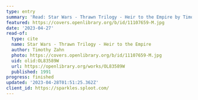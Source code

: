 ```yaml
---
type: entry
summary: 'Read: Star Wars - Thrawn Trilogy - Heir to the Empire by Timothy Zahn'
featured: https://covers.openlibrary.org/b/id/11107659-M.jpg
date: '2023-04-27'
read-of:
  type: cite
  name: Star Wars - Thrawn Trilogy - Heir to the Empire
  author: Timothy Zahn
  photo: https://covers.openlibrary.org/b/id/11107659-M.jpg
  uid: olid:OL83589W
  url: https://openlibrary.org/works/OL83589W
  published: 1991
progress: finished
updated: '2023-04-28T01:51:25.362Z'
client_id: https://sparkles.sploot.com/
---
```

